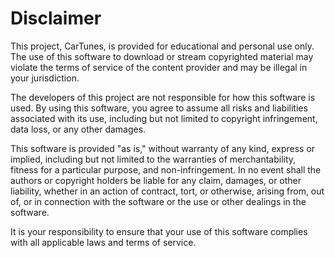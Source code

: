 # Disclaimer

This project, CarTunes, is provided for educational and personal use only. The use of this software to download or stream copyrighted material may violate the terms of service of the content provider and may be illegal in your jurisdiction.

The developers of this project are not responsible for how this software is used. By using this software, you agree to assume all risks and liabilities associated with its use, including but not limited to copyright infringement, data loss, or any other damages.

This software is provided "as is," without warranty of any kind, express or implied, including but not limited to the warranties of merchantability, fitness for a particular purpose, and non-infringement. In no event shall the authors or copyright holders be liable for any claim, damages, or other liability, whether in an action of contract, tort, or otherwise, arising from, out of, or in connection with the software or the use or other dealings in the software.

It is your responsibility to ensure that your use of this software complies with all applicable laws and terms of service.

